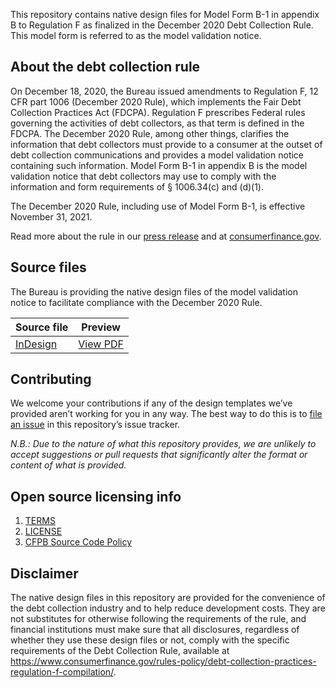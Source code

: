 This repository contains native design files for Model Form B-1 in appendix B
to Regulation F as finalized in the December 2020 Debt Collection Rule.
This model form is referred to as the model validation notice.


## About the debt collection rule

On December 18, 2020, the Bureau issued amendments to Regulation F,
12 CFR part 1006 (December 2020 Rule),
which implements the Fair Debt Collection Practices Act (FDCPA).
Regulation F prescribes Federal rules governing the activities of
debt collectors, as that term is defined in the FDCPA.
The December 2020 Rule, among other things, clarifies the information that
debt collectors must provide to a consumer
at the outset of debt collection communications and
provides a model validation notice containing such information.
Model Form B-1 in appendix B is the model validation notice that
debt collectors may use to comply with the
information and form requirements of § 1006.34(c) and (d)(1).  

The December 2020 Rule, including use of Model Form B-1,
is effective November 31, 2021.  

Read more about the rule in our
[press release](https://www.consumerfinance.gov/about-us/newsroom/consumer-financial-protection-bureau-issues-final-rule-on-consumer-disclosures-related-to-debt-collection/)
and at
[consumerfinance.gov](https://www.consumerfinance.gov/compliance/compliance-resources/other-applicable-requirements/debt-collection/).


## Source files

The Bureau is providing the native design files of the model validation notice
to facilitate compliance with the December 2020 Rule.

| Source file | Preview |
|-------------|---------|
| [InDesign](https://github.com/cfpb/debt-collection-files/raw/gh-pages/print/cfpb_model-debt-collection-validation-notice.indd) | [View PDF](print/cfpb_model-debt-collection-validation-notice.pdf)


## Contributing

We welcome your contributions if any of the design templates
we’ve provided aren’t working for you in any way.
The best way to do this is to
[file an issue](https://github.com/cfpb/debt-collection-files/issues/new)
in this repository’s issue tracker.

_N.B.: Due to the nature of what this repository provides,
we are unlikely to accept suggestions or pull requests that
significantly alter the format or content of what is provided._


## Open source licensing info

1. [TERMS](TERMS.md)
2. [LICENSE](LICENSE)
3. [CFPB Source Code Policy](https://cfpb.github.io/source-code-policy/)


## Disclaimer

The native design files in this repository are provided
for the convenience of the debt collection industry
and to help reduce development costs.
They are not substitutes for otherwise following the requirements of the rule,
and financial institutions must make sure that all disclosures,
regardless of whether they use these design files or not,
comply with the specific requirements of the Debt Collection Rule,
available at
<https://www.consumerfinance.gov/rules-policy/debt-collection-practices-regulation-f-compilation/>.

